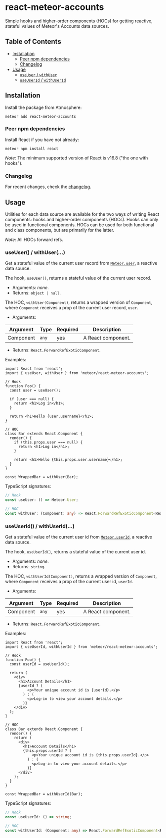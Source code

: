 # react-meteor-accounts

Simple hooks and higher-order components (HOCs) for getting reactive, stateful values of Meteor's Accounts data sources.

## Table of Contents

- [Installation](#installation)
  - [Peer npm dependencies](#peer-npm-dependencies)
  - [Changelog](#changelog)
- [Usage](#usage)
  - [`useUser` / `withUser`](#useuser--withUser)
  - [`useUserId` / `withUserId`](#useuserid--withUserId)

## Installation

Install the package from Atmosphere:

```shell
meteor add react-meteor-accounts
```

### Peer npm dependencies

Install React if you have not already:

```shell
meteor npm install react
```

_Note:_ The minimum supported version of React is v16.8 ("the one with hooks").

### Changelog

For recent changes, check the [changelog](./CHANGELOG.md).

## Usage

Utilities for each data source are available for the two ways of writing React components: hooks and higher-order components (HOCs). Hooks can only be used in functional components. HOCs can be used for both functional and class components, but are primarily for the latter.

_Note:_ All HOCs forward refs.

### useUser() / withUser(...)

Get a stateful value of the current user record from [`Meteor.user`](https://docs.meteor.com/api/accounts.html#Meteor-user), a reactive data source.

The hook, `useUser()`, returns a stateful value of the current user record.

- Arguments: *none*.
- Returns: `object | null`.

The HOC, `withUser(Component)`, returns a wrapped version of `Component`, where `Component` receives a prop of the current user record, `user`.

- Arguments:

| Argument | Type | Required | Description |
| --- | --- | --- | --- |
| Component | `any` | yes | A React component. |

- Returns: `React.ForwardRefExoticComponent`.

Examples:

```tsx
import React from 'react';
import { useUser, withUser } from 'meteor/react-meteor-accounts';

// Hook
function Foo() {
  const user = useUser();

  if (user === null) {
    return <h1>Log in</h1>;
  }

  return <h1>Hello {user.username}</h1>;
}

// HOC
class Bar extends React.Component {
  render() {
    if (this.props.user === null) {
      return <h1>Log in</h1>;
    }

    return <h1>Hello {this.props.user.username}</h1>;
  }
}

const WrappedBar = withUser(Bar);
```

TypeScript signatures:

```ts
// Hook
const useUser: () => Meteor.User;

// HOC
const withUser: (Component: any) => React.ForwardRefExoticComponent<React.RefAttributes<unknown>>;
```

### useUserId() / withUserId(...)

Get a stateful value of the current user id from [`Meteor.userId`](https://docs.meteor.com/api/accounts.html#Meteor-userId), a reactive data source.

The hook, `useUserId()`, returns a stateful value of the current user id.

- Arguments: *none*.
- Returns: `string`.

The HOC, `withUserId(Component)`, returns a wrapped version of `Component`, where `Component` receives a prop of the current user id, `userId`.

- Arguments:

| Argument | Type | Required | Description |
| --- | --- | --- | --- |
| Component | `any` | yes | A React component. |

- Returns: `React.ForwardRefExoticComponent`.

Examples:

```tsx
import React from 'react';
import { useUserId, withUserId } from 'meteor/react-meteor-accounts';

// Hook
function Foo() {
  const userId = useUserId();

  return (
    <div>
      <h1>Account Details</h1>
      {userId ? (
          <p>Your unique account id is {userId}.</p>
        ) : (
          <p>Log-in to view your account details.</p>
        )}
    </div>
  );
}

// HOC
class Bar extends React.Component {
  render() {
    return (
      <div>
        <h1>Account Details</h1>
        {this.props.userId ? (
            <p>Your unique account id is {this.props.userId}.</p>
          ) : (
            <p>Log-in to view your account details.</p>
          )}
      </div>
    );
  }
}

const WrappedBar = withUserId(Bar);
```

TypeScript signatures:

```ts
// Hook
const useUserId: () => string;

// HOC
const withUserId: (Component: any) => React.ForwardRefExoticComponent<React.RefAttributes<unknown>>;
```
